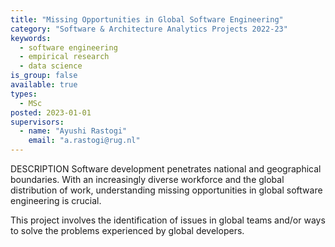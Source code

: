 ```yaml
---
title: "Missing Opportunities in Global Software Engineering"
category: "Software & Architecture Analytics Projects 2022-23"
keywords:
  - software engineering
  - empirical research
  - data science
is_group: false
available: true
types:
  - MSc
posted: 2023-01-01
supervisors:
  - name: "Ayushi Rastogi"
    email: "a.rastogi@rug.nl"
---
```


DESCRIPTION
Software development penetrates national and geographical boundaries. With an increasingly diverse workforce and the global distribution of work, understanding missing opportunities in global software engineering is crucial.

This project involves the identification of issues in global teams and/or ways to solve the problems experienced by global developers.